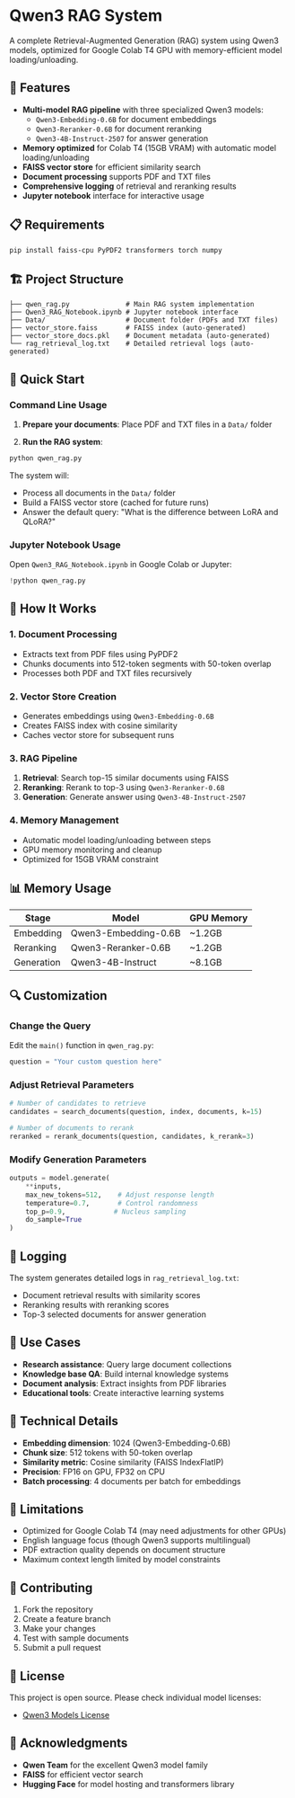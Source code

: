 # Qwen3 RAG System

A complete Retrieval-Augmented Generation (RAG) system using Qwen3 models, optimized for Google Colab T4 GPU with memory-efficient model loading/unloading.

## 🚀 Features

- **Multi-model RAG pipeline** with three specialized Qwen3 models:
  - `Qwen3-Embedding-0.6B` for document embeddings
  - `Qwen3-Reranker-0.6B` for document reranking  
  - `Qwen3-4B-Instruct-2507` for answer generation
- **Memory optimized** for Colab T4 (15GB VRAM) with automatic model loading/unloading
- **FAISS vector store** for efficient similarity search
- **Document processing** supports PDF and TXT files
- **Comprehensive logging** of retrieval and reranking results
- **Jupyter notebook** interface for interactive usage

## 📋 Requirements

```bash
pip install faiss-cpu PyPDF2 transformers torch numpy
```

## 🏗️ Project Structure

```
├── qwen_rag.py              # Main RAG system implementation
├── Qwen3_RAG_Notebook.ipynb # Jupyter notebook interface
├── Data/                    # Document folder (PDFs and TXT files)
├── vector_store.faiss       # FAISS index (auto-generated)
├── vector_store_docs.pkl    # Document metadata (auto-generated)
└── rag_retrieval_log.txt    # Detailed retrieval logs (auto-generated)
```

## 🚀 Quick Start

### Command Line Usage

1. **Prepare your documents**: Place PDF and TXT files in a `Data/` folder

2. **Run the RAG system**:
```bash
python qwen_rag.py
```

The system will:
- Process all documents in the `Data/` folder
- Build a FAISS vector store (cached for future runs)
- Answer the default query: "What is the difference between LoRA and QLoRA?"

### Jupyter Notebook Usage

Open `Qwen3_RAG_Notebook.ipynb` in Google Colab or Jupyter:

```python
!python qwen_rag.py
```

## 🔧 How It Works

### 1. Document Processing
- Extracts text from PDF files using PyPDF2
- Chunks documents into 512-token segments with 50-token overlap
- Processes both PDF and TXT files recursively

### 2. Vector Store Creation
- Generates embeddings using `Qwen3-Embedding-0.6B`
- Creates FAISS index with cosine similarity
- Caches vector store for subsequent runs

### 3. RAG Pipeline
1. **Retrieval**: Search top-15 similar documents using FAISS
2. **Reranking**: Rerank to top-3 using `Qwen3-Reranker-0.6B`
3. **Generation**: Generate answer using `Qwen3-4B-Instruct-2507`

### 4. Memory Management
- Automatic model loading/unloading between steps
- GPU memory monitoring and cleanup
- Optimized for 15GB VRAM constraint

## 📊 Memory Usage

| Stage | Model | GPU Memory |
|-------|-------|------------|
| Embedding | Qwen3-Embedding-0.6B | ~1.2GB |
| Reranking | Qwen3-Reranker-0.6B | ~1.2GB |
| Generation | Qwen3-4B-Instruct | ~8.1GB |

## 🔍 Customization

### Change the Query
Edit the `main()` function in `qwen_rag.py`:

```python
question = "Your custom question here"
```

### Adjust Retrieval Parameters
```python
# Number of candidates to retrieve
candidates = search_documents(question, index, documents, k=15)

# Number of documents to rerank
reranked = rerank_documents(question, candidates, k_rerank=3)
```

### Modify Generation Parameters
```python
outputs = model.generate(
    **inputs,
    max_new_tokens=512,    # Adjust response length
    temperature=0.7,       # Control randomness
    top_p=0.9,            # Nucleus sampling
    do_sample=True
)
```

## 📝 Logging

The system generates detailed logs in `rag_retrieval_log.txt`:
- Document retrieval results with similarity scores
- Reranking results with reranking scores
- Top-3 selected documents for answer generation

## 🎯 Use Cases

- **Research assistance**: Query large document collections
- **Knowledge base QA**: Build internal knowledge systems
- **Document analysis**: Extract insights from PDF libraries
- **Educational tools**: Create interactive learning systems

## 🔧 Technical Details

- **Embedding dimension**: 1024 (Qwen3-Embedding-0.6B)
- **Chunk size**: 512 tokens with 50-token overlap
- **Similarity metric**: Cosine similarity (FAISS IndexFlatIP)
- **Precision**: FP16 on GPU, FP32 on CPU
- **Batch processing**: 4 documents per batch for embeddings

## 🚨 Limitations

- Optimized for Google Colab T4 (may need adjustments for other GPUs)
- English language focus (though Qwen3 supports multilingual)
- PDF extraction quality depends on document structure
- Maximum context length limited by model constraints

## 🤝 Contributing

1. Fork the repository
2. Create a feature branch
3. Make your changes
4. Test with sample documents
5. Submit a pull request

## 📄 License

This project is open source. Please check individual model licenses:
- [Qwen3 Models License](https://huggingface.co/Qwen)

## 🙏 Acknowledgments

- **Qwen Team** for the excellent Qwen3 model family
- **FAISS** for efficient vector search
- **Hugging Face** for model hosting and transformers library
